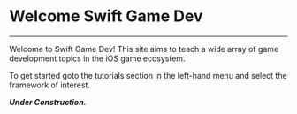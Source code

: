 # Welcome Swift Game Dev
---

Welcome to Swift Game Dev! This site aims to teach a wide array of game development topics in the iOS game ecosystem. 

To get started goto the tutorials section in the left-hand menu and select the framework of interest. 



***Under Construction.***